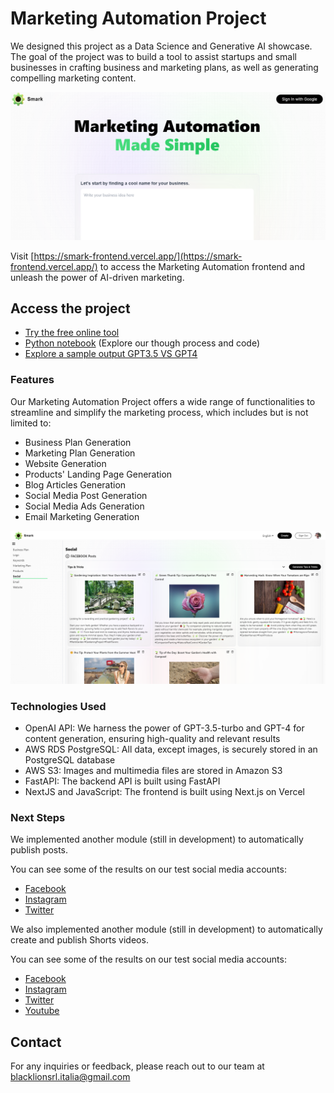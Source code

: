 # Marketing Automation Project

We designed this project as a Data Science and Generative AI showcase.
The goal of the project was to build a tool to assist startups and small businesses in crafting 
business and marketing plans, as well as generating compelling marketing content. 

![Frontend Screenshot](images/frontend_screenshot.png)

Visit [https://smark-frontend.vercel.app/](https://smark-frontend.vercel.app/) to access the Marketing Automation frontend
and unleash the power of AI-driven marketing.

## Access the project
- [Try the free online tool](https://smark-frontend.vercel.app/)
- [Python notebook](marketing_automation.ipynb) (Explore our though process and code)
- [Explore a sample output GPT3.5 VS GPT4](../gpt%20version%20differences.md)

### Features

Our Marketing Automation Project offers a wide range of functionalities to streamline and simplify the marketing process, 
which includes but is not limited to:

- Business Plan Generation
- Marketing Plan Generation
- Website Generation
- Products' Landing Page Generation
- Blog Articles Generation
- Social Media Post Generation
- Social Media Ads Generation
- Email Marketing Generation

![Frontend Screenshot](images/frontend_screenshot3.png)

### Technologies Used

- OpenAI API: We harness the power of GPT-3.5-turbo and GPT-4 for content generation, ensuring high-quality and relevant results
- AWS RDS PostgreSQL: All data, except images, is securely stored in an PostgreSQL database
- AWS S3: Images and multimedia files are stored in Amazon S3
- FastAPI: The backend API is built using FastAPI
- NextJS and JavaScript: The frontend is built using Next.js on Vercel

### Next Steps

We implemented another module (still in development) to automatically publish posts.

You can see some of the results on our test social media accounts:
- [Facebook](https://www.facebook.com/smartstartmktg)
- [Instagram](https://www.instagram.com/smartstart.marketing)
- [Twitter](https://twitter.com/SmartStart_Mktg)

We also implemented another module (still in development) to automatically create and publish Shorts videos.

You can see some of the results on our test social media accounts:
- [Facebook](https://www.facebook.com/financialbites)
- [Instagram](https://www.instagram.com/financialbites_tv)
- [Twitter](https://twitter.com/FinancialBites_)
- [Youtube](https://www.youtube.com/@FinancialBites-vd9bt)

## Contact
For any inquiries or feedback, please reach out to our team at [blacklionsrl.italia@gmail.com](mailto://blacklionsrl.italia@gmail.com)